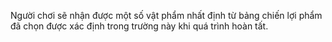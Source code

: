 Người chơi sẽ nhận được một số vật phẩm nhất định từ bảng chiến lợi phẩm đã chọn được xác định trong trường này
khi quá trình hoàn tất.